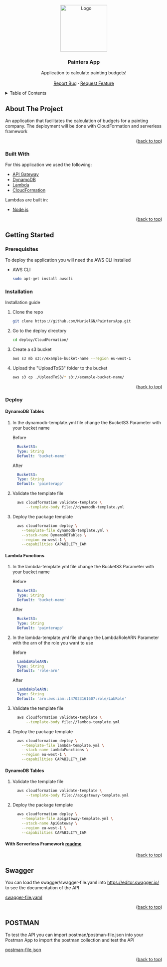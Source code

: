 <div id="top"></div>

<!-- PROJECT LOGO -->
<br />
<div align="center">
  <a href="https://github.com/MurielGN/PaintersApp">
    <img src="https://gravity.es/wp-content/uploads/2021/08/logo-blue.svg" alt="Logo" width="150" height="150">
  </a>

  <h3 align="center">Painters App</h3>

  <p align="center">
    Application to calculate painting budgets!
    <br />
    <br />
    <a href="https://github.com/MurielGN/PaintersApp/issues">Report Bug</a>
    ·
    <a href="https://github.com/MurielGN/PaintersApp/issues">Request Feature</a>
  </p>
</div>



<!-- TABLE OF CONTENTS -->
<details>
  <summary>Table of Contents</summary>
  <ol>
    <li>
      <a href="#about-the-project">About The Project</a>
      <ul>
        <li><a href="#built-with">Built With</a></li>
      </ul>
    </li>
    <li>
      <a href="#getting-started">Getting Started</a>
      <ul>
        <li><a href="#prerequisites">Prerequisites</a></li>
        <li><a href="#installation">Installation</a></li>
        <li><a href="#Deploy">Deploy</a></li>
      </ul>
    </li>
    <li><a href="#Swagger">Swagger</a></li>
    <li><a href="#POSTMAN">Postman</a></li>
  </ol>
</details>


<!-- ABOUT THE PROJECT -->
## About The Project

An application that facilitates the calculation of budgets for a painting company. The deployment will be done with CloudFormation and serverless framework

<p align="right">(<a href="#top">back to top</a>)</p>


### Built With

For this application we used the following:

* [API Gateway](https://aws.amazon.com/es/api-gateway/)
* [DynamoDB](https://aws.amazon.com/es/dynamodb/)
* [Lambda](https://aws.amazon.com/es/lambda/)
* [CloudFormation](https://aws.amazon.com/es/cloudformation/)

Lambdas are built in:
* [Node.js](https://nodejs.org/)

<p align="right">(<a href="#top">back to top</a>)</p>



<!-- GETTING STARTED -->
## Getting Started

### Prerequisites

To deploy the application you will need the AWS CLI installed

* AWS CLI
  ```sh
  sudo apt-get install awscli
  ```

### Installation

Installation guide

1. Clone the repo
   ```sh
   git clone https://github.com/MurielGN/PaintersApp.git
   ```

2. Go to the deploy directory
   ```sh
   cd deploy/CloudFormation/
   ```
3. Create a s3 bucket
    ```sh
    aws s3 mb s3://example-bucket-name --region eu-west-1
    ```

4. Upload the "UploadToS3" folder to the bucket
   ```sh
   aws s3 cp ./UploadToS3/* s3://example-bucket-name/
   ```

<p align="right">(<a href="#top">back to top</a>)</p>

### Deploy

  #### DynamoDB Tables

1. In the dynamodb-template.yml file change the BucketS3 Parameter with your bucket name

      Before

      ```yaml
        BucketS3:
        Type: String
        Default: 'bucket-name'
      ```
      
      After

      ```yaml
        BucketS3:
        Type: String
        Default: 'painterapp'
      ```

2. Validate the template file
    ```sh
      aws cloudformation validate-template \
          --template-body file://dynamodb-template.yml
    ```

3. Deploy the package template
    ```sh
      aws cloudformation deploy \
        --template-file dynamodb-template.yml \
        --stack-name DynamoDBTables \
        --region eu-west-1 \
        --capabilities CAPABILITY_IAM
    ```
  
  #### Lambda Functions

1. In the lambda-template.yml file change the BucketS3 Parameter with your bucket name

      Before

      ```yaml
        BucketS3:
        Type: String
        Default: 'bucket-name'
      ```
      
      After

      ```yaml
        BucketS3:
        Type: String
        Default: 'painterapp'
      ```

2. In the lambda-template.yml file change the LambdaRoleARN Parameter with the arn of the role you want to use

      Before

      ```yaml
        LambdaRoleARN:
        Type: String
        Default: 'role-arn'
      ```
      
      After

      ```yaml
        LambdaRoleARN:
        Type: String
        Default: 'arn:aws:iam::147023161607:role/LabRole'
      ```

3. Validate the template file
    ```sh
      aws cloudformation validate-template \
          --template-body file://lambda-template.yml
    ```

4. Deploy the package template
    ```sh
      aws cloudformation deploy \
        --template-file lambda-template.yml \
        --stack-name LambdaFunctions \
        --region eu-west-1 \
        --capabilities CAPABILITY_IAM
    ```

  #### DynamoDB Tables

1. Validate the template file
    ```sh
      aws cloudformation validate-template \
          --template-body file://apigateway-template.yml
    ```

2. Deploy the package template
    ```sh
      aws cloudformation deploy \
        --template-file apigateway-template.yml \
        --stack-name ApiGateway \
        --region eu-west-1 \
        --capabilities CAPABILITY_IAM
    ```
  
  #### With Serverless Framework [readme](https://github.com/MurielGN/PaintersApp/tree/main/deploy/Serverless%20Framework/PaintersApp/README.md)

<p align="right">(<a href="#top">back to top</a>)</p>



<!-- SWAGGER EXAMPLES -->
## Swagger

You can load the swagger/swagger-file.yaml into https://editor.swagger.io/ to see the documentation of the API

[swagger-file.yaml](https://github.com/MurielGN/PaintersApp/blob/main/swagger/swagger-file.yaml)

<p align="right">(<a href="#top">back to top</a>)</p>



<!-- POSTMAN EXAMPLES -->
## POSTMAN

To test the API you can import postman/postman-file.json into your Postman App to import the postman collection and test the API

[postman-file.json](https://github.com/MurielGN/PaintersApp/blob/main/postman/postman-file.json)

<p align="right">(<a href="#top">back to top</a>)</p>
